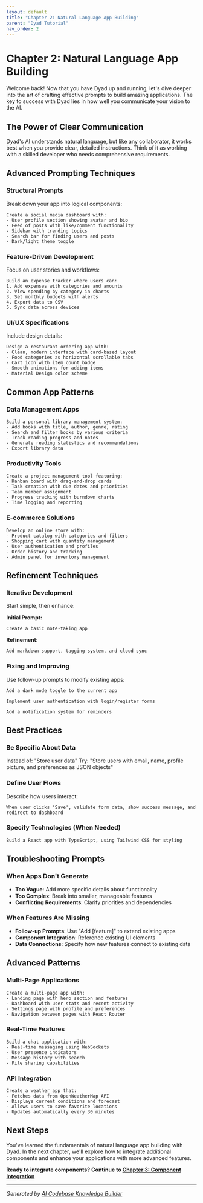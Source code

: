 ```yaml
---
layout: default
title: "Chapter 2: Natural Language App Building"
parent: "Dyad Tutorial"
nav_order: 2
---
```


# Chapter 2: Natural Language App Building

Welcome back! Now that you have Dyad up and running, let's dive deeper into the art of crafting effective prompts to build amazing applications. The key to success with Dyad lies in how well you communicate your vision to the AI.

## The Power of Clear Communication

Dyad's AI understands natural language, but like any collaborator, it works best when you provide clear, detailed instructions. Think of it as working with a skilled developer who needs comprehensive requirements.

## Advanced Prompting Techniques

### Structural Prompts

Break down your app into logical components:

```
Create a social media dashboard with:
- User profile section showing avatar and bio
- Feed of posts with like/comment functionality  
- Sidebar with trending topics
- Search bar for finding users and posts
- Dark/light theme toggle
```

### Feature-Driven Development

Focus on user stories and workflows:

```
Build an expense tracker where users can:
1. Add expenses with categories and amounts
2. View spending by category in charts
3. Set monthly budgets with alerts
4. Export data to CSV
5. Sync data across devices
```

### UI/UX Specifications

Include design details:

```
Design a restaurant ordering app with:
- Clean, modern interface with card-based layout
- Food categories as horizontal scrollable tabs
- Cart icon with item count badge
- Smooth animations for adding items
- Material Design color scheme
```

## Common App Patterns

### Data Management Apps

```
Build a personal library management system:
- Add books with title, author, genre, rating
- Search and filter books by various criteria
- Track reading progress and notes
- Generate reading statistics and recommendations
- Export library data
```

### Productivity Tools

```
Create a project management tool featuring:
- Kanban board with drag-and-drop cards
- Task creation with due dates and priorities
- Team member assignment
- Progress tracking with burndown charts
- Time logging and reporting
```

### E-commerce Solutions

```
Develop an online store with:
- Product catalog with categories and filters
- Shopping cart with quantity management
- User authentication and profiles
- Order history and tracking
- Admin panel for inventory management
```

## Refinement Techniques

### Iterative Development

Start simple, then enhance:

**Initial Prompt:**
```
Create a basic note-taking app
```

**Refinement:**
```
Add markdown support, tagging system, and cloud sync
```

### Fixing and Improving

Use follow-up prompts to modify existing apps:

```
Add a dark mode toggle to the current app
```

```
Implement user authentication with login/register forms
```

```
Add a notification system for reminders
```

## Best Practices

### Be Specific About Data

Instead of: "Store user data"
Try: "Store users with email, name, profile picture, and preferences as JSON objects"

### Define User Flows

Describe how users interact:

```
When user clicks 'Save', validate form data, show success message, and redirect to dashboard
```

### Specify Technologies (When Needed)

```
Build a React app with TypeScript, using Tailwind CSS for styling
```

## Troubleshooting Prompts

### When Apps Don't Generate

- **Too Vague**: Add more specific details about functionality
- **Too Complex**: Break into smaller, manageable features
- **Conflicting Requirements**: Clarify priorities and dependencies

### When Features Are Missing

- **Follow-up Prompts**: Use "Add [feature]" to extend existing apps
- **Component Integration**: Reference existing UI elements
- **Data Connections**: Specify how new features connect to existing data

## Advanced Patterns

### Multi-Page Applications

```
Create a multi-page app with:
- Landing page with hero section and features
- Dashboard with user stats and recent activity
- Settings page with profile and preferences
- Navigation between pages with React Router
```

### Real-Time Features

```
Build a chat application with:
- Real-time messaging using WebSockets
- User presence indicators
- Message history with search
- File sharing capabilities
```

### API Integration

```
Create a weather app that:
- Fetches data from OpenWeatherMap API
- Displays current conditions and forecast
- Allows users to save favorite locations
- Updates automatically every 30 minutes
```

## Next Steps

You've learned the fundamentals of natural language app building with Dyad. In the next chapter, we'll explore how to integrate additional components and enhance your applications with more advanced features.

**Ready to integrate components? Continue to [Chapter 3: Component Integration](03-component-integration.md)**

---

*Generated by [AI Codebase Knowledge Builder](https://github.com/The-Pocket/Tutorial-Codebase-Knowledge)*

